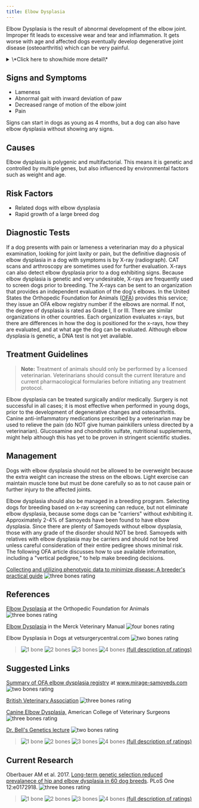 ```yaml
---
title: Elbow Dysplasia
---
```

Elbow Dysplasia is the result of abnormal development of the elbow
joint.  Improper fit leads to excessive wear and tear and inflammation.
It gets worse with age and affected dogs eventually develop degenerative
joint disease (osteoarthritis) which can be very painful.

<details>
<summary>\*Click here to show/hide more detail\*</summary>

There are three different abnormalities that may occur singly or together in elbow dysplasia in one or both elbows:

* Fragmentation of the medial coronoid process of the ulna
* Osteochondritis (or osteochondrosis) of the medial humeral condyle
* Ununited anconeal process

[Description of abnormalities](http://www.merckvetmanual.com/mvm/musculoskeletal_system/arthropathies_and_related_disorders_in_small_animals/elbow_dysplasia_in_small_animals.html) in the Merck Veterinary Manual
![4 bones](/img/4-bones.gif)

</details>

## Signs and Symptoms

* Lameness
* Abnormal gait with inward deviation of paw
* Decreased range of motion of the elbow joint
* Pain

Signs can start in dogs as young as 4 months, but a dog can also have
elbow dysplasia without showing any signs.

## Causes

Elbow dysplasia is polygenic and multifactorial.  This means it is
genetic and controlled by multiple genes, but also influenced by
environmental factors such as weight and age.

## Risk Factors

* Related dogs with elbow dysplasia
* Rapid growth of a large breed dog

## Diagnostic Tests

If a dog presents with pain or lameness a veterinarian may do a physical
examination, looking for joint laxity or pain, but the definitive
diagnosis of elbow dysplasia in a dog with symptoms is by X-ray
(radiograph).   CAT scans and arthroscopy are sometimes used for further
evaluation. X-rays can also detect elbow dysplasia prior to a dog
exhibiting signs.  Because elbow dysplasia is genetic and very
undesirable, X-rays are frequently used to screen dogs prior to
breeding.  The X-rays can be sent to an organization that provides an
independent evaluation of the dog's elbows.  In the United States the
Orthopedic Foundation for Animals
([OFA](https://www.ofa.org/)) provides this service;
they issue an OFA elbow registry number if the elbows are normal.  If
not, the degree of dysplasia is rated as Grade I, II or III.  There are
similar organizations in other countries.  Each organization evaluates
x-rays, but there are differences in how the dog is positioned for the
x-rays, how they are evaluated, and at what age the dog can be
evaluated.  Although elbow dysplasia is genetic, a DNA test is not yet
available.

## Treatment Guidelines

> **Note:** Treatment of animals should only be performed by a licensed
> veterinarian. Veterinarians should consult the current literature and
> current pharmacological formularies before initiating any treatment
> protocol.

Elbow dysplasia can be treated surgically and/or medically.  Surgery is
not successful in all cases; it is most effective when performed in
young dogs, prior to the development of degenerative changes and
osteoarthritis.   Canine anti-inflammatory medications prescribed by a
veterinarian may be used to relieve the pain (do NOT give human
painkillers unless directed by a veterinarian).  Glucosamine and
chondroitin sulfate, nutritional supplements, might help although this
has yet to be proven in stringent scientific studies.

## Management

Dogs with elbow dysplasia should not be allowed to be overweight because
the extra weight can increase the stress on the elbows.  Light exercise
can maintain muscle tone but must be done carefully so as to not cause
pain or further injury to the affected joints.

Elbow dysplasia should also be managed in a breeding program.  Selecting
dogs for breeding based on x-ray screening can reduce, but not eliminate
elbow dysplasia, because some dogs can be "carriers" without
exhibiting it.  Approximately 2-4% of Samoyeds have been found to have
elbow dysplasia.  Since there are plenty of Samoyeds without elbow
dysplasia, those with any grade of the disorder should NOT be bred.
Samoyeds with relatives with elbow dysplasia may be carriers and should
not be bred unless careful consideration of their entire pedigree shows
minimal risk.  The following OFA article discusses how to use available
information, including a "vertical pedigree," to help make breeding
decisions.

[Collecting and utilizing phenotypic data to minimize disease:  A breeder's practical guide](https://www.ofa.org/pdf/hovanart.pdf)  ![three
bones
rating](/img/3-bones.gif)

## References

[Elbow Dysplasia](https://www.ofa.org/diseases/elbow-dysplasia) at
the Orthopedic Foundation for Animals  ![three bones
rating](/img/3-bones.gif)

[Elbow
Dysplasia](http://www.merckvetmanual.com/mvm/musculoskeletal_system/arthropathies_and_related_disorders_in_small_animals/elbow_dysplasia_in_small_animals.html)
in the Merck Veterinary Manual  ![four bones
rating](/img/4-bones.gif)

Elbow Dysplasia in Dogs  at vetsurgerycentral.com  ![two bones
rating](/img/2-bones.gif)

> ![1 bone](/img/1-bone.gif)
> ![2 bones](/img/2-bones.gif)
> ![3 bones](/img/3-bones.gif)
> ![4 bones](/img/4-bones.gif)
> [(full description of ratings)](/diseases/ratings-what-do-they-mean)

## Suggested Links

[Summary of OFA elbow dysplasia
registry](http://www.mirage-samoyeds.com/elbowofa.htm)
at www.mirage-samoyeds.com  ![two bones
rating](/img/2-bones.gif)

[British Veterinary
Association](https://www.bva.co.uk/canine-health-schemes/elbow-scheme/)
![three bones
rating](/img/3-bones.gif)

[Canine Elbow
Dysplasia,](https://www.acvs.org/small-animal/canine-elbow-dysplasia)
American College of Veterinary Surgeons ![three bones
rating](/img/3-bones.gif)

[Dr. Bell's Genetics
lecture](/files/dr_bell_genetics_lecture.pdf)
![two bones
rating](/img/2-bones.gif)

> ![1 bone](/img/1-bone.gif)
> ![2 bones](/img/2-bones.gif)
> ![3 bones](/img/3-bones.gif)
> ![4 bones](/img/4-bones.gif)
> [(full description of ratings)](/diseases/ratings-what-do-they-mean)

## Current Research

Oberbauer AM et al. 2017.  [Long-term genetic selection reduced prevalanece of hip and elbow dysplasia in 60 dog breeds](https://www.ncbi.nlm.nih.gov/pmc/articles/PMC5325577/).  PLoS One 12:e0172918.  ![three bones rating](/img/3-bones.gif)

> ![1 bone](/img/1-bone.gif)
> ![2 bones](/img/2-bones.gif)
> ![3 bones](/img/3-bones.gif)
> ![4 bones](/img/4-bones.gif)
> [(full description of ratings)](/diseases/ratings-what-do-they-mean)
